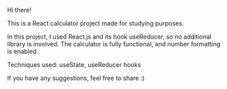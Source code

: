 Hi there!

This is a React calculator project made for studying purposes.

In this project, I used React.js and its hook useReducer, so no additional library is involved. The calculator is fully functional, and number formatting is enabled.

Techniques used: useState, useReducer hooks

If you have any suggestions, feel free to share :)
